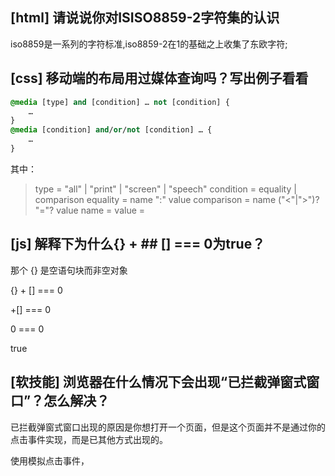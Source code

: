 ## [html] 请说说你对ISISO8859-2字符集的认识

iso8859是一系列的字符标准,iso8859-2在1的基础之上收集了东欧字符;


## [css] 移动端的布局用过媒体查询吗？写出例子看看

```css
@media [type] and [condition] … not [condition] {
    …
}
@media [condition] and/or/not [condition] … {
    …
}
```
其中：

> type = "all" | "print" | "screen" | "speech"
> condition = equality | comparison
> equality = name ":" value
> comparison = name ("<"|">")? "="? value
> name = <CSS property name>
> value = <CSS property value>

## [js] 解释下为什么{} + ## [] === 0为true？

那个 {} 是空语句块而非空对象

{} + [] === 0

+[] === 0

0 === 0

true

## [软技能] 浏览器在什么情况下会出现“已拦截弹窗式窗口”？怎么解决？

已拦截弹窗式窗口出现的原因是你想打开一个页面，但是这个页面并不是通过你的点击事件实现，而是已其他方式出现的。

使用模拟点击事件，
